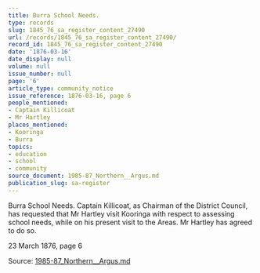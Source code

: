 ```yaml
---
title: Burra School Needs.
type: records
slug: 1845_76_sa_register_content_27490
url: /records/1845_76_sa_register_content_27490/
record_id: 1845_76_sa_register_content_27490
date: '1876-03-16'
date_display: null
volume: null
issue_number: null
page: '6'
article_type: community_notice
issue_reference: 1876-03-16, page 6
people_mentioned:
- Captain Killicoat
- Mr Hartley
places_mentioned:
- Kooringa
- Burra
topics:
- education
- school
- community
source_document: 1985-87_Northern__Argus.md
publication_slug: sa-register
---
```


Burra School Needs.  Captain Killicoat, as Chairman of the District Council, has requested that Mr Hartley visit Kooringa with respect to assessing school needs, while on his present visit to the Areas.  Mr Hartley has agreed to do so.

23 March 1876, page 6

Source: [1985-87_Northern__Argus.md](/downloads/markdown/1985-87_Northern__Argus.md)
